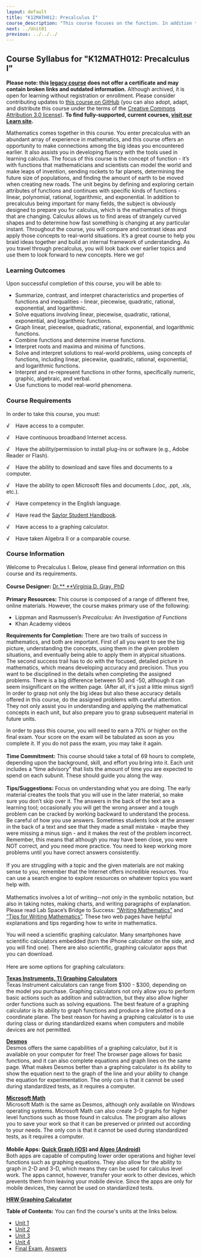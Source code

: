 ```yaml
---
layout: default
title: "K12MATH012: Precalculus I"
course_description: "This course focuses on the function. In addition to defining and exploring certain attributes of functions, the course address specific kinds of functions – linear, polynomial, rational, logarithmic, and exponential."
next: ../Unit01
previous: ../../../
---
```

Course Syllabus for "K12MATH012: Precalculus I"
-----------------------------------------------

**Please note: this [legacy course](https://sayloracademy.zendesk.com/hc/en-us/articles/206089967) does not offer a certificate and may contain 
broken links and outdated information.** Although archived, it is open 
for learning without registration or enrollment. Please consider contributing 
updates to [this course on GitHub](https://github.com/saylordotorg/course_k12math012) 
(you can also adopt, adapt, and distribute this course under the terms of 
the [Creative Commons Attribution 3.0 license](http://creativecommons.org/licenses/by/3.0/)). **To find fully-supported, current courses, [visit our 
Learn site](https://learn.saylor.org).**

Mathematics comes together in this course. You enter precalculus with an
abundant array of experience in mathematics, and this course offers an
opportunity to make connections among the big ideas you encountered
earlier. It also assists you in developing fluency with the tools used
in learning calculus. The focus of this course is the concept of
function - it’s with functions that mathematicians and scientists can
model the world and make leaps of invention, sending rockets to far
planets, determining the future size of populations, and finding the
amount of earth to be moved when creating new roads. The unit begins by
defining and exploring certain attributes of functions and continues
with specific kinds of functions - linear, polynomial, rational,
logarithmic, and exponential. In addition to precalculus being important
for many fields, the subject is obviously designed to prepare you for
calculus, which is the mathematics of things that are changing. Calculus
allows us to find areas of strangely curved shapes and to determine how
fast something is changing at any particular instant. Throughout the
course, you will compare and contrast ideas and apply those concepts to
real-world situations. It’s a great course to help you braid ideas
together and build an internal framework of understanding. As you travel
through precalculus, you will look back over earlier topics and use them
to look forward to new concepts. Here we go!

### Learning Outcomes

Upon successful completion of this course, you will be able to:

-   Summarize, contrast, and interpret characteristics and properties of
    functions and inequalities - linear, piecewise, quadratic, rational,
    exponential, and logarithmic.
-   Solve equations involving linear, piecewise, quadratic, rational,
    exponential, and logarithmic functions.
-   Graph linear, piecewise, quadratic, rational, exponential, and
    logarithmic functions.
-   Combine functions and determine inverse functions.
-   Interpret roots and maxima and minima of functions.
-   Solve and interpret solutions to real-world problems, using concepts
    of functions, including linear, piecewise, quadratic, rational,
    exponential, and logarithmic functions.
-   Interpret and re-represent functions in other forms, specifically
    numeric, graphic, algebraic, and verbal.
-   Use functions to model real-world phenomena.

### Course Requirements

In order to take this course, you must:  
  
 √    Have access to a computer.  
  
 √    Have continuous broadband Internet access.  
  
 √    Have the ability/permission to install plug-ins or software (e.g.,
Adobe Reader or Flash).  
  
 √    Have the ability to download and save files and documents to a
computer.  
  
 √    Have the ability to open Microsoft files and documents (.doc,
.ppt, .xls, etc.).  
  
 √    Have competency in the English language.  
  
 √    Have read the [Saylor Student
Handbook](https://resources.saylor.org/archived/wp-content/uploads/2012/05/Saylor-StudentHandbook.pdf).  
  
 √    Have access to a graphing calculator.  
  
 √    Have taken Algebra II or a comparable course.

### Course Information

Welcome to Precalculus I. Below, please find general information on this
course and its requirements.  
    
 **Course Designer:** [Dr.** **Virginia D. Gray,
PhD](http://www.saylor.org/faculty-a-g/#DrVirginiaDGray)                                   
    
 **Primary Resources:** This course is composed of a range of different
free, online materials. However, the course makes primary use of the
following:  

-   Lippman and Rasmussen’s *Precalculus: An Investigation of Functions*
-   Khan Academy videos

**Requirements for Completion:** There are two trails of success in
mathematics, and both are important. First of all you want to see the
big picture, understanding the concepts, using them in the given problem
situations, and eventually being able to apply them in atypical
situations. The second success trail has to do with the focused,
detailed picture in mathematics, which means developing accuracy and
precision. Thus you want to be disciplined in the details when
completing the assigned problems. There is a big difference between 50
and -50, although it can seem insignificant on the written page. (After
all, it's just a little minus sign!) In order to grasp not only the big
ideas but also these accuracy details offered in this course, do the
assigned problems with careful attention. They not only assist you in
understanding and applying the mathematical concepts in each unit, but
also prepare you to grasp subsequent material in future units.  
  
 In order to pass this course, you will need to earn a 70% or higher on
the final exam. Your score on the exam will be tabulated as soon as you
complete it. If you do not pass the exam, you may take it again.  
    
 **Time Commitment:** This course should take a total of 69 hours to
complete, depending upon the background, skill, and effort you bring
into it. Each unit includes a “time advisory” that lists the amount of
time you are expected to spend on each subunit. These should guide you
along the way.  
    
 **Tips/Suggestions:** Focus on understanding what you are doing. The
early material creates the tools that you will use in the later
material, so make sure you don’t skip over it. The answers in the back
of the text are a learning tool; occasionally you will get the wrong
answer and a tough problem can be cracked by working backward to
understand the process. Be careful of how you use answers. Sometimes
students look at the answer in the back of a text and see that they made
a small mistake - maybe they were missing a minus sign - and it makes
the rest of the problem incorrect. Remember, this means that although
you may have been close, you were NOT correct, and you need more
practice. You need to keep working more problems until you have correct
answers consistently.  
    
 If you are struggling with a topic and the given materials are not
making sense to you, remember that the Internet offers incredible
resources. You can use a search engine to explore resources on whatever
topics you want help with.  
    
 Mathematics involves a lot of writing--not only in the symbolic
notation, but also in taking notes, making charts, and writing
paragraphs of explanation. Please read Lab Space’s Bridge to Success:
[“Writing
Mathematics”](http://labspace.open.ac.uk/mod/oucontent/view.php?id=479219&section=5.1) and
[“Tips for Writing
Mathematics”](http://labspace.open.ac.uk/mod/oucontent/view.php?id=479219&section=5.4).
These two web pages have helpful explanations and tips regarding how to
write in mathematics.  
  
 You will need a scientific graphing calculator. Many smartphones have
scientific calculators embedded (turn the iPhone calculator on the side,
and you will find one). There are also scientific, graphing calculator
apps that you can download.    
    
 Here are some options for graphing calculators:  
  
 [**Texas Instruments, TI Graphing
Calculators**](http://education.ti.com/en/us/products/calculators)  
 Texas Instrument calculators can range from $100 - $300, depending on
the model you purchase. Graphing calculators not only allow you to
perform basic actions such as addition and subtraction, but they also
allow higher order functions such as solving equations. The best feature
of a graphing calculator is its ability to graph functions and produce a
line plotted on a coordinate plane. The best reason for having a
graphing calculator is to use during class or during standardized exams
when computers and mobile devices are not permitted.  
  
 [**Desmos**](https://www.desmos.com/calculator)  
 Desmos offers the same capabilities of a graphing calculator, but it is
available on your computer for free! The browser page allows for basic
functions, and it can also complete equations and graph lines on the
same page. What makes Desmos better than a graphing calculator is its
ability to show the equation next to the graph of the line and your
ability to change the equation for experimentation. The only con is that
it cannot be used during standardized tests, as it requires a
computer.  
  
 [**Microsoft
Math**](http://www.microsoft.com/en-us/download/details.aspx?id=15702#Instructions)  
 Microsoft Math is the same as Desmos, although only available on
Windows operating systems. Microsoft Math can also create 3-D graphs for
higher level functions such as those found in calculus. The program also
allows you to save your work so that it can be preserved or printed out
according to your needs. The only con is that it cannot be used during
standardized tests, as it requires a computer.  
    
 **Mobile Apps: [Quick Graph
(iOS)](https://itunes.apple.com/us/app/quick-graph/id292412367?mt=8) and [Algeo
(Android)](https://play.google.com/store/apps/details?id=com.algeo.algeo&hl=en)**  
 Both apps are capable of computing lower order operations and higher
level functions such as graphing equations. They also allow for the
ability to graph in 2-D and 3-D, which means they can be used for
calculus level work. The apps cannot, however, transfer your work to
other devices, which prevents them from leaving your mobile device.
Since the apps are only for mobile devices, they cannot be used on
standardized tests.  
  
 [**HRW Graphing
Calculator**](http://my.hrw.com/math06_07/nsmedia/tools/Graph_Calculator/graphCalc.html)  

**Table of Contents:** You can find the course's units at the links below.

- [Unit 1](https://legacy.saylor.org/k12math012/Unit01/)
- [Unit 2](https://legacy.saylor.org/k12math012/Unit02/)
- [Unit 3](https://legacy.saylor.org/k12math012/Unit03/)
- [Unit 4](https://legacy.saylor.org/k12math012/Unit04/)
- [Final Exam](http://saylordotorg.github.io/LegacyExams/K12/K12MATH012/K12MATH012-FinalExam.html), [Answers](http://saylordotorg.github.io/LegacyExams/K12/K12MATH012/K12MATH012-FinalExam-Answers.html)
